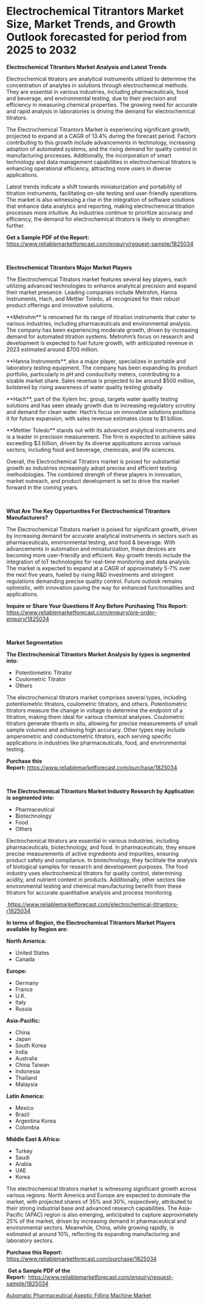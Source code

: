 <p><h1>Electrochemical Titrantors Market Size, Market Trends, and Growth Outlook forecasted for period from 2025 to 2032</h1></p><p><strong>Electrochemical Titrantors Market Analysis and Latest Trends</strong></p>
<p><p>Electrochemical titrators are analytical instruments utilized to determine the concentration of analytes in solutions through electrochemical methods. They are essential in various industries, including pharmaceuticals, food and beverage, and environmental testing, due to their precision and efficiency in measuring chemical properties. The growing need for accurate and rapid analysis in laboratories is driving the demand for electrochemical titrators.</p><p>The Electrochemical Titrantors Market is experiencing significant growth, projected to expand at a CAGR of 13.4% during the forecast period. Factors contributing to this growth include advancements in technology, increasing adoption of automated systems, and the rising demand for quality control in manufacturing processes. Additionally, the incorporation of smart technology and data management capabilities in electrochemical titrators is enhancing operational efficiency, attracting more users in diverse applications.</p><p>Latest trends indicate a shift towards miniaturization and portability of titration instruments, facilitating on-site testing and user-friendly operations. The market is also witnessing a rise in the integration of software solutions that enhance data analytics and reporting, making electrochemical titration processes more intuitive. As industries continue to prioritize accuracy and efficiency, the demand for electrochemical titrators is likely to strengthen further.</p></p>
<p><strong>Get a Sample PDF of the Report:&nbsp;</strong> <a href="https://www.reliablemarketforecast.com/enquiry/request-sample/1825034?utm_campaign=2481&utm_medium=2&utm_source=Github&utm_content=ia&utm_term=12042025&utm_id=electrochemical-titrantors">https://www.reliablemarketforecast.com/enquiry/request-sample/1825034</a></p>
<p>&nbsp;</p>
<p><strong>Electrochemical Titrantors Major Market Players</strong></p>
<p><p>The Electrochemical Titrators market features several key players, each utilizing advanced technologies to enhance analytical precision and expand their market presence. Leading companies include Metrohm, Hanna Instruments, Hach, and Mettler Toledo, all recognized for their robust product offerings and innovative solutions.</p><p>**Metrohm** is renowned for its range of titration instruments that cater to various industries, including pharmaceuticals and environmental analysis. The company has been experiencing moderate growth, driven by increasing demand for automated titration systems. Metrohm’s focus on research and development is expected to fuel future growth, with anticipated revenue in 2023 estimated around $700 million.</p><p>**Hanna Instruments**, also a major player, specializes in portable and laboratory testing equipment. The company has been expanding its product portfolio, particularly in pH and conductivity meters, contributing to a sizable market share. Sales revenue is projected to be around $500 million, bolstered by rising awareness of water quality testing globally.</p><p>**Hach**, part of the Xylem Inc. group, targets water quality testing solutions and has seen steady growth due to increasing regulatory scrutiny and demand for clean water. Hach’s focus on innovative solutions positions it for future expansion, with sales revenue estimates close to $1 billion.</p><p>**Mettler Toledo** stands out with its advanced analytical instruments and is a leader in precision measurement. The firm is expected to achieve sales exceeding $3 billion, driven by its diverse applications across various sectors, including food and beverage, chemicals, and life sciences.</p><p>Overall, the Electrochemical Titrators market is poised for substantial growth as industries increasingly adopt precise and efficient testing methodologies. The combined strength of these players in innovation, market outreach, and product development is set to drive the market forward in the coming years.</p></p>
<p>&nbsp;</p>
<p><strong>What Are The Key Opportunities For Electrochemical Titrantors Manufacturers?</strong></p>
<p><p>The Electrochemical Titrators market is poised for significant growth, driven by increasing demand for accurate analytical instruments in sectors such as pharmaceuticals, environmental testing, and food & beverage. With advancements in automation and miniaturization, these devices are becoming more user-friendly and efficient. Key growth trends include the integration of IoT technologies for real-time monitoring and data analysis. The market is expected to expand at a CAGR of approximately 5-7% over the next five years, fueled by rising R&D investments and stringent regulations demanding precise quality control. Future outlook remains optimistic, with innovation paving the way for enhanced functionalities and applications.</p></p>
<p><strong>Inquire or Share Your Questions If Any Before Purchasing This Report:</strong> <a href="https://www.reliablemarketforecast.com/enquiry/pre-order-enquiry/1825034?utm_campaign=2481&utm_medium=2&utm_source=Github&utm_content=ia&utm_term=12042025&utm_id=electrochemical-titrantors">https://www.reliablemarketforecast.com/enquiry/pre-order-enquiry/1825034</a></p>
<p>&nbsp;</p>
<p><strong>Market Segmentation</strong></p>
<p><strong>The Electrochemical Titrantors Market Analysis by types is segmented into:</strong></p>
<p><ul><li>Potentiometric Titrator</li><li>Coulometric Titrator</li><li>Others</li></ul></p>
<p><p>The electrochemical titrators market comprises several types, including potentiometric titrators, coulometric titrators, and others. Potentiometric titrators measure the change in voltage to determine the endpoint of a titration, making them ideal for various chemical analyses. Coulometric titrators generate titrants in situ, allowing for precise measurements of small sample volumes and achieving high accuracy. Other types may include amperometric and conductometric titrators, each serving specific applications in industries like pharmaceuticals, food, and environmental testing.</p></p>
<p><strong>Purchase this Report:&nbsp;</strong><a href="https://www.reliablemarketforecast.com/purchase/1825034?utm_campaign=2481&utm_medium=2&utm_source=Github&utm_content=ia&utm_term=12042025&utm_id=electrochemical-titrantors">https://www.reliablemarketforecast.com/purchase/1825034</a></p>
<p>&nbsp;</p>
<p><strong>The Electrochemical Titrantors Market Industry Research by Application is segmented into:</strong></p>
<p><ul><li>Pharmaceutical</li><li>Biotechnology</li><li>Food</li><li>Others</li></ul></p>
<p><p>Electrochemical titrators are essential in various industries, including pharmaceuticals, biotechnology, and food. In pharmaceuticals, they ensure precise measurements of active ingredients and impurities, ensuring product safety and compliance. In biotechnology, they facilitate the analysis of biological samples for research and development purposes. The food industry uses electrochemical titrators for quality control, determining acidity, and nutrient content in products. Additionally, other sectors like environmental testing and chemical manufacturing benefit from these titrators for accurate quantitative analysis and process monitoring.</p></p>
<p><a href="https://www.reliablemarketforecast.com/electrochemical-titrantors-r1825034?utm_campaign=2481&utm_medium=2&utm_source=Github&utm_content=ia&utm_term=12042025&utm_id=electrochemical-titrantors">&nbsp;https://www.reliablemarketforecast.com/electrochemical-titrantors-r1825034</a></p>
<p><strong>In terms of Region, the Electrochemical Titrantors Market Players available by Region are:</strong></p>
<p>
    <p> <strong> North America: </strong>
        <ul>
            <li>United States</li>
            <li>Canada</li>
        </ul>
        </p> 
    <p> <strong> Europe: </strong>
        <ul>
            <li>Germany</li>
            <li>France</li>
            <li>U.K.</li>
            <li>Italy</li>
            <li>Russia</li>
        </ul>
        </p> 
    <p> <strong> Asia-Pacific: </strong>
        <ul>
            <li>China</li>
            <li>Japan</li>
            <li>South Korea</li>
            <li>India</li>
            <li>Australia</li>
            <li>China Taiwan</li>
            <li>Indonesia</li>
            <li>Thailand</li>
            <li>Malaysia</li>
        </ul>
        </p> 
    <p> <strong> Latin America: </strong>
        <ul>
            <li>Mexico</li>
            <li>Brazil</li>
            <li>Argentina Korea</li>
            <li>Colombia</li>
        </ul>
        </p> 
    <p> <strong> Middle East & Africa: </strong>
        <ul>
            <li>Turkey</li>
            <li>Saudi</li>
            <li>Arabia</li>
            <li>UAE</li>
            <li>Korea</li>
        </ul>
    </p>
    </p>
<p><p>The electrochemical titrators market is witnessing significant growth across various regions. North America and Europe are expected to dominate the market, with projected shares of 35% and 30%, respectively, attributed to their strong industrial base and advanced research capabilities. The Asia-Pacific (APAC) region is also emerging, anticipated to capture approximately 25% of the market, driven by increasing demand in pharmaceutical and environmental sectors. Meanwhile, China, while growing rapidly, is estimated at around 10%, reflecting its expanding manufacturing and laboratory sectors.</p></p>
<p><strong>Purchase this Report: </strong><a href="https://www.reliablemarketforecast.com/purchase/1825034?utm_campaign=2481&utm_medium=2&utm_source=Github&utm_content=ia&utm_term=12042025&utm_id=electrochemical-titrantors">https://www.reliablemarketforecast.com/purchase/1825034</a></p>
<p>&nbsp;<strong>Get a Sample PDF of the Report:&nbsp;&nbsp;</strong><a href="https://www.reliablemarketforecast.com/enquiry/request-sample/1825034?utm_campaign=2481&utm_medium=2&utm_source=Github&utm_content=ia&utm_term=12042025&utm_id=electrochemical-titrantors">https://www.reliablemarketforecast.com/enquiry/request-sample/1825034</a></p>
<p><strong></strong></p>
<p><p><a href="https://github.com/wakerizaak8g/Market-Research-Report-List-1/blob/main/automatic-pharmaceutical-aseptic-filling-machine-market.md?utm_campaign=2481&utm_medium=2&utm_source=Github&utm_content=ia&utm_term=12042025&utm_id=electrochemical-titrantors">Automatic Pharmaceutical Aseptic Filling Machine Market</a></p></p>